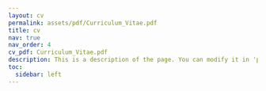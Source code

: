 ```yaml
---
layout: cv
permalink: assets/pdf/Curriculum_Vitae.pdf
title: cv
nav: true
nav_order: 4
cv_pdf: Curriculum_Vitae.pdf
description: This is a description of the page. You can modify it in 'pages/_cv.md'. You can also change or remove the top pdf download button.
toc:
  sidebar: left
---
```

